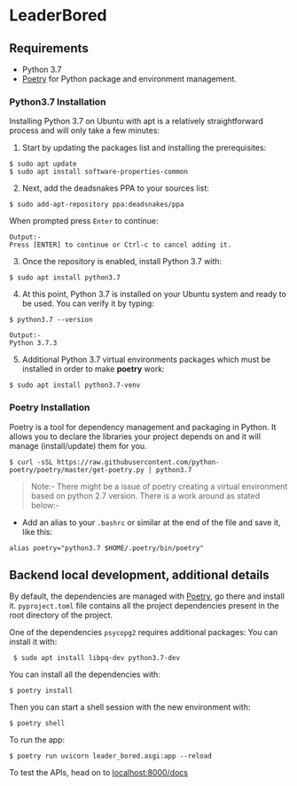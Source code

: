
# LeaderBored

## Requirements

* Python 3.7
* [Poetry](https://python-poetry.org/) for Python package and environment management.

### Python3.7 Installation
Installing Python 3.7 on Ubuntu with apt is a relatively straightforward process and will only take a few minutes:
1. Start by updating the packages list and installing the prerequisites:
```console
$ sudo apt update
$ sudo apt install software-properties-common
```
2.  Next, add the deadsnakes PPA to your sources list:
```console
$ sudo add-apt-repository ppa:deadsnakes/ppa
```
When prompted press  `Enter`  to continue:
```output
Output:-
Press [ENTER] to continue or Ctrl-c to cancel adding it.
```
3. Once the repository is enabled, install Python 3.7 with:
```console
$ sudo apt install python3.7
```
4.  At this point, Python 3.7 is installed on your Ubuntu system and ready to be used. You can verify it by typing:
```console
$ python3.7 --version
```
```output
Output:-
Python 3.7.3
```
5. Additional Python 3.7 virtual environments packages which must be installed in order to make **poetry** work:
```console
$ sudo apt install python3.7-venv
```
### Poetry Installation
Poetry is a tool for dependency management and packaging in Python. It allows you to declare the libraries your project depends on and it will manage (install/update) them for you.

```console
$ curl -sSL https://raw.githubusercontent.com/python-poetry/poetry/master/get-poetry.py | python3.7
```
>Note:- There might be a issue of poetry creating a virtual environment based on python 2.7 version.
>There is a work around as stated below:-
* Add an alias to your ``.bashrc`` or similar at the end of the file and save it, like this:
```console
alias poetry="python3.7 $HOME/.poetry/bin/poetry"
```

## Backend local development, additional details
By default, the dependencies are managed with [Poetry](https://python-poetry.org/), go there and install it.
``pyproject.toml`` file contains all the project dependencies present in the root directory of the project.

 One of the dependencies ``psycopg2`` requires additional packages: You can install it with:
```console
 $ sudo apt install libpq-dev python3.7-dev
 ```

 You can install all the dependencies with:
 ```console
 $ poetry install
 ```
 Then you can start a shell session with the new environment with:
 ```console 
 $ poetry shell
 ```
To run the app:
```console 
$ poetry run uvicorn leader_bored.asgi:app --reload
```
To test the APIs, head on to [localhost:8000/docs](localhost:8000/docs)
